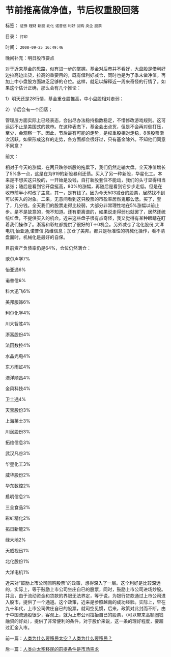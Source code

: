 # 节前推高做净值，节后权重股回落

标签： `证券` `理财` `新股` `北化` `诺普信` `利好` `回购` `央企` `股票` 

目录： `打印`

时间： `2008-09-25 16:49:46`

晚间补充：明日股市要点

对于近来基金的思路，似有进一步的掌握。基金对后市并不看好，大盘股是借利好边拉高边出货，拉高的重要目的，既有借利好减仓，同时也是为了季末做净值。再加上中小盘股方面缺乏足够的仓位。这样，就足以解释近一周来奇怪的行情了。如果这个估计正确，那么会有几个推论：

1）明天还是28行情，基金重仓股推高，中小盘股相对走弱；

2）节后会有一个回落；

管理层方面实际上已经表态，会出尽办法稳持指数稳定，不惜修改游戏规则。这可远远不止是美国式的救市。在这种表态下，基金会出点货，但是不会再对倒打压，至少，会观察一下。因此，节后最有可能的走势，是权重股相对走稳，8类股票渐次活跃。如果形成这样的走势，各方面都会很好过，只有基金除外。不知他们同意不同意？

前文：

相对于今天的涨幅，在两只跌停新股的拖累下，我们仍然走输大盘。全天净值增长了5%多一点，这是在为919的新股暴利还债。买入了另一种新股，华星化工。本来是不想买这只股的，一开始是没钱，自打新股套住不能动，我们的头寸显得相当紧张；随后是看到它开盘挺高，80%的涨幅，再随后是看到它步步走低。但是在收市前半小时改了主意，其一，是有钱了。因为今天503减仓的股票，居然找不到可以买入的对象。二来，无意间看到这只股票的市盈率居然鬼那么低。买了，套了，几分钱。全天我们的股票走得比较弱，大部分非常理性地在5%涨幅以前止步。是不是故意的，俺不知道。还有更离谱的，如果说走得弱也就罢了，居然还统统红盘，不提供买入的机会。近来这些盘子很有点奇怪，我又觉得有某种眼睛在盯着我们操作了。浙富和彩虹都提供了很好的T＋0机会。另外减仓了北化股份,大洋电机,怡亚通,诺普信,拓维信息；加仓了美邦。都只是标准性的机械化操作，看不清盘面时，机械化是最好的自保。

目前资产负债率仍是64%，仓位仍然满仓：

歌尔声学7%

怡亚通6%

诺普信6%

科大迅飞6%

美邦服饰6%

利尔化学4%

川大智胜4%

浙富股份4%

法因数控4%

水晶光电4%

东方雨虹4%

澳洋顺昌4%

金风科技4%

卫士通4%

天宝股份3%

上海莱士3%

川润股份3%

拓维信息3%

武汉凡谷3%

华星化工3%

威华股份2%

华东数控2%

启明信息2%

三全食品2%

彩虹精化2%

拓日新能2%

绿大地2%

天威视迅1%

北化股份1%

大洋电机1%

近来对“鼓励上市公司回购股票”的政策，想得深入了一层。这个利好是比较深远的，实际上，等于鼓励上市公司坐庄自已的股票，同时，鼓励上市公司进场炒股。并且，由于流动资金和贷款的界限无法界定，等于说，为银行贷款通过上市公司进入股市，提供了一个通道。这个政策，近来是参照越南的成功经验。实际上，早在九十年代，上市公司做庄自已的股票，就司空见惯，后来，政策对此封而不断。由于中国流通股很少，客观上，就为上市公司拉抬自已的股票，（可以带来高额圈钱融资的好处），提供了非常便利的条件。对于股价来说，这一条的理好程度，要超过汇金入市。



前一篇：[人类为什么要移民太空？人类为什么要移民？](../../../2008/9/25/人类为什么要移民太空？人类为什么要移民？.md)

后一篇：[人类向太空移民的前提条件是市场需求](../../../2008/9/27/人类向太空移民的前提条件是市场需求.md)